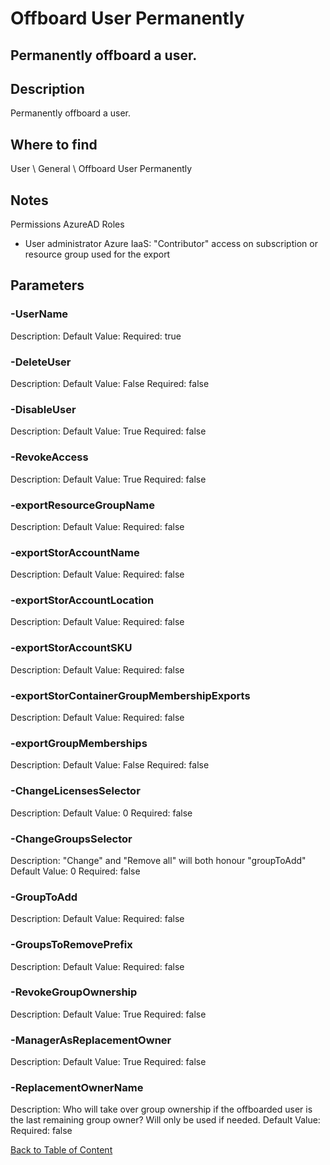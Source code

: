 # Offboard User Permanently

## Permanently offboard a user.

## Description
Permanently offboard a user.

## Where to find
User \ General \ Offboard User Permanently

## Notes
Permissions
AzureAD Roles
- User administrator
Azure IaaS: "Contributor" access on subscription or resource group used for the export

## Parameters
### -UserName
Description: 
Default Value: 
Required: true

### -DeleteUser
Description: 
Default Value: False
Required: false

### -DisableUser
Description: 
Default Value: True
Required: false

### -RevokeAccess
Description: 
Default Value: True
Required: false

### -exportResourceGroupName
Description: 
Default Value: 
Required: false

### -exportStorAccountName
Description: 
Default Value: 
Required: false

### -exportStorAccountLocation
Description: 
Default Value: 
Required: false

### -exportStorAccountSKU
Description: 
Default Value: 
Required: false

### -exportStorContainerGroupMembershipExports
Description: 
Default Value: 
Required: false

### -exportGroupMemberships
Description: 
Default Value: False
Required: false

### -ChangeLicensesSelector
Description: 
Default Value: 0
Required: false

### -ChangeGroupsSelector
Description: "Change" and "Remove all" will both honour "groupToAdd"
Default Value: 0
Required: false

### -GroupToAdd
Description: 
Default Value: 
Required: false

### -GroupsToRemovePrefix
Description: 
Default Value: 
Required: false

### -RevokeGroupOwnership
Description: 
Default Value: True
Required: false

### -ManagerAsReplacementOwner
Description: 
Default Value: True
Required: false

### -ReplacementOwnerName
Description: Who will take over group ownership if the offboarded user is the last remaining group owner? Will only be used if needed.
Default Value: 
Required: false


[Back to Table of Content](../../../README.md)

